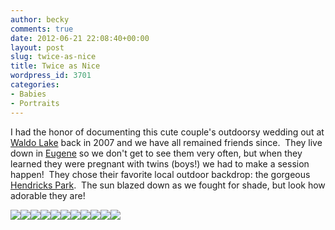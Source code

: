 ```yaml
---
author: becky
comments: true
date: 2012-06-21 22:08:40+00:00
layout: post
slug: twice-as-nice
title: Twice as Nice
wordpress_id: 3701
categories:
- Babies
- Portraits
---
```


I had the honor of documenting this cute couple's outdoorsy wedding out at [Waldo Lake](http://www.oregonwild.org/waters/waldo-lake) back in 2007 and we have all remained friends since.  They live down in [Eugene](http://www.eugene-or.gov/) so we don't get to see them very often, but when they learned they were pregnant with twins (boys!) we had to make a session happen!  They chose their favorite local outdoor backdrop: the gorgeous [Hendricks Park](http://http://www.eugeneoutdoors.com/hendricks-park/).  The sun blazed down as we fought for shade, but look how adorable they are!

[![](http://www.beckyjenson.com/wp-content/uploads/2012/06/blog-June12-0001.jpg)](http://www.beckyjenson.com/wp-content/uploads/2012/06/blog-June12-0001.jpg)[![](http://www.beckyjenson.com/wp-content/uploads/2012/06/blog-June12-0002.jpg)](http://www.beckyjenson.com/wp-content/uploads/2012/06/blog-June12-0002.jpg)[![](http://www.beckyjenson.com/wp-content/uploads/2012/06/blog-June12-0003.jpg)](http://www.beckyjenson.com/wp-content/uploads/2012/06/blog-June12-0003.jpg)[![](http://www.beckyjenson.com/wp-content/uploads/2012/06/blog-June12-0004.jpg)](http://www.beckyjenson.com/wp-content/uploads/2012/06/blog-June12-0004.jpg)[![](http://www.beckyjenson.com/wp-content/uploads/2012/06/blog-June12-0005.jpg)](http://www.beckyjenson.com/wp-content/uploads/2012/06/blog-June12-0005.jpg)[![](http://www.beckyjenson.com/wp-content/uploads/2012/06/blog-June12-0006.jpg)](http://www.beckyjenson.com/wp-content/uploads/2012/06/blog-June12-0006.jpg)[![](http://www.beckyjenson.com/wp-content/uploads/2012/06/blog-June12-0007.jpg)](http://www.beckyjenson.com/wp-content/uploads/2012/06/blog-June12-0007.jpg)[![](http://www.beckyjenson.com/wp-content/uploads/2012/06/blog-June12-0008.jpg)](http://www.beckyjenson.com/wp-content/uploads/2012/06/blog-June12-0008.jpg)[![](http://www.beckyjenson.com/wp-content/uploads/2012/06/blog-June12-0009.jpg)](http://www.beckyjenson.com/wp-content/uploads/2012/06/blog-June12-0009.jpg)[![](http://www.beckyjenson.com/wp-content/uploads/2012/06/blog-June12-0010.jpg)](http://www.beckyjenson.com/wp-content/uploads/2012/06/blog-June12-0010.jpg)[![](http://www.beckyjenson.com/wp-content/uploads/2012/06/blog-June12-0011.jpg)](http://www.beckyjenson.com/wp-content/uploads/2012/06/blog-June12-0011.jpg)
